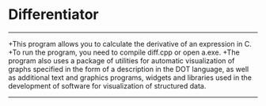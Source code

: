 # Differentiator


____
+This program allows you to calculate the derivative of an expression in C.
+To run the program, you need to compile diff.cpp or open a.exe.
+The program also uses a package of utilities for automatic visualization of graphs specified in the form of a description in the DOT language,
 as well as additional text and graphics programs, widgets and libraries used in the development of software for visualization of structured data.
____
